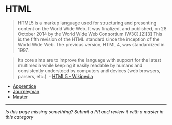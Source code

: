 # HTML

> HTML5 is a markup language used for structuring and presenting content on the World Wide Web. It was finalized, and published, on 28 October 2014 by the World Wide Web Consortium (W3C).[2][3] This is the fifth revision of the HTML standard since the inception of the World Wide Web. The previous version, HTML 4, was standardized in 1997. 

> Its core aims are to improve the language with support for the latest multimedia while keeping it easily readable by humans and consistently understood by computers and devices (web browsers, parsers, etc.). - [HTML5 - Wikipedia](https://en.wikipedia.org/wiki/HTML5)

- [Apprentice](apprentice.md)
- [Journeyman](journeyman.md)
- [Master](master.md)

-----

*Is this page missing something? Submit a PR and review it with a master in this category*